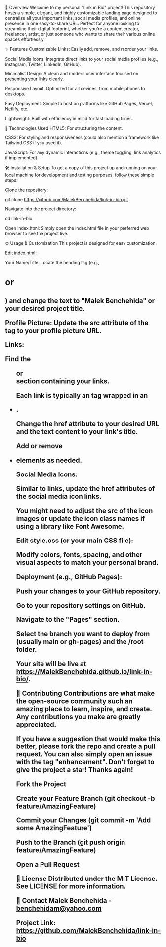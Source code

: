 🌟 Overview
Welcome to my personal "Link in Bio" project! This repository hosts a simple, elegant, and highly customizable landing page designed to centralize all your important links, social media profiles, and online presence in one easy-to-share URL. Perfect for anyone looking to streamline their digital footprint, whether you're a content creator, freelancer, artist, or just someone who wants to share their various online spaces effortlessly.

✨ Features
Customizable Links: Easily add, remove, and reorder your links.

Social Media Icons: Integrate direct links to your social media profiles (e.g., Instagram, Twitter, LinkedIn, GitHub).

Minimalist Design: A clean and modern user interface focused on presenting your links clearly.

Responsive Layout: Optimized for all devices, from mobile phones to desktops.

Easy Deployment: Simple to host on platforms like GitHub Pages, Vercel, Netlify, etc.

Lightweight: Built with efficiency in mind for fast loading times.

🚀 Technologies Used
HTML5: For structuring the content.

CSS3: For styling and responsiveness (could also mention a framework like Tailwind CSS if you used it).

JavaScript: For any dynamic interactions (e.g., theme toggling, link analytics if implemented).

🛠️ Installation & Setup
To get a copy of this project up and running on your local machine for development and testing purposes, follow these simple steps:

Clone the repository:

git clone https://github.com/MalekBenchehida/link-in-bio.git

Navigate into the project directory:

cd link-in-bio

Open index.html:
Simply open the index.html file in your preferred web browser to see the project live.

⚙️ Usage & Customization
This project is designed for easy customization.

Edit index.html:

Your Name/Title: Locate the heading tag (e.g., <h1> or <h2>) and change the text to "Malek Benchehida" or your desired project title.

Profile Picture: Update the src attribute of the <img> tag to your profile picture URL.

Links:

Find the <ul> or <nav> section containing your links.

Each link is typically an <a> tag wrapped in an <li>.

Change the href attribute to your desired URL and the text content to your link's title.

Add or remove <li> elements as needed.

Social Media Icons:

Similar to links, update the href attributes of the social media icon links.

You might need to adjust the src of the icon images or update the icon class names if using a library like Font Awesome.

Edit style.css (or your main CSS file):

Modify colors, fonts, spacing, and other visual aspects to match your personal brand.

Deployment (e.g., GitHub Pages):

Push your changes to your GitHub repository.

Go to your repository settings on GitHub.

Navigate to the "Pages" section.

Select the branch you want to deploy from (usually main or gh-pages) and the /root folder.

Your site will be live at https://MalekBenchehida.github.io/link-in-bio/.

🤝 Contributing
Contributions are what make the open-source community such an amazing place to learn, inspire, and create. Any contributions you make are greatly appreciated.

If you have a suggestion that would make this better, please fork the repo and create a pull request. You can also simply open an issue with the tag "enhancement".
Don't forget to give the project a star! Thanks again!

Fork the Project

Create your Feature Branch (git checkout -b feature/AmazingFeature)

Commit your Changes (git commit -m 'Add some AmazingFeature')

Push to the Branch (git push origin feature/AmazingFeature)

Open a Pull Request

📄 License
Distributed under the MIT License. See LICENSE for more information.

📧 Contact
Malek Benchehida - benchehidam@yahoo.com

Project Link: https://github.com/MalekBenchehida/link-in-bio
